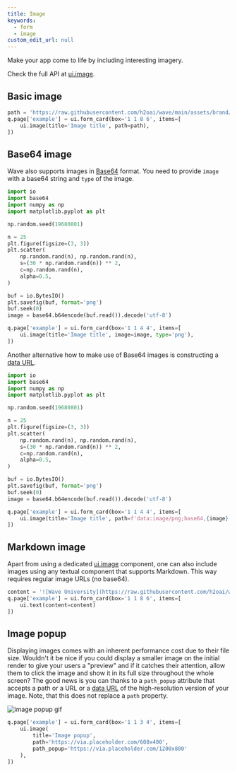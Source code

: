 ```yaml
---
title: Image
keywords:
  - form
  - image
custom_edit_url: null
---
```


Make your app come to life by including interesting imagery.

Check the full API at [ui.image](/docs/api/ui#image).

## Basic image

```py
path = 'https://raw.githubusercontent.com/h2oai/wave/main/assets/brand/wave-university-wide.png'
q.page['example'] = ui.form_card(box='1 1 8 6', items=[
    ui.image(title='Image title', path=path),
])
```

## Base64 image

Wave also supports images in [Base64](https://en.wikipedia.org/wiki/Base64) format. You need to
provide `image` with a base64 string and `type` of the image.

```py
import io
import base64
import numpy as np
import matplotlib.pyplot as plt

np.random.seed(19680801)

n = 25
plt.figure(figsize=(3, 3))
plt.scatter(
    np.random.rand(n), np.random.rand(n),
    s=(30 * np.random.rand(n)) ** 2,
    c=np.random.rand(n),
    alpha=0.5,
)

buf = io.BytesIO()
plt.savefig(buf, format='png')
buf.seek(0)
image = base64.b64encode(buf.read()).decode('utf-8')

q.page['example'] = ui.form_card(box='1 1 4 4', items=[
    ui.image(title='Image title', image=image, type='png'),
])
```

Another alternative how to make use of Base64 images is constructing a
[data URL](https://developer.mozilla.org/en-US/docs/Web/HTTP/Basics_of_HTTP/Data_URIs).

```py
import io
import base64
import numpy as np
import matplotlib.pyplot as plt

np.random.seed(19680801)

n = 25
plt.figure(figsize=(3, 3))
plt.scatter(
    np.random.rand(n), np.random.rand(n),
    s=(30 * np.random.rand(n)) ** 2,
    c=np.random.rand(n),
    alpha=0.5,
)

buf = io.BytesIO()
plt.savefig(buf, format='png')
buf.seek(0)
image = base64.b64encode(buf.read()).decode('utf-8')

q.page['example'] = ui.form_card(box='1 1 4 4', items=[
    ui.image(title='Image title', path=f'data:image/png;base64,{image}'),
])
```

## Markdown image

Apart from using a dedicated [ui.image](/docs/api/ui#image) component, one can also include images
using any textual component that supports Markdown. This way requires regular image URLs (no base64).

```py
content = '![Wave University](https://raw.githubusercontent.com/h2oai/wave/main/assets/brand/wave-university-wide.png)'
q.page['example'] = ui.form_card(box='1 1 8 6', items=[
    ui.text(content=content)
])
```

## Image popup

Displaying images comes with an inherent performance cost due to their file size. Wouldn't it be nice if you could display a smaller image on the initial render to give your users a "preview" and if it catches their attention, allow them to click the image and show it in its full size throughout the whole screen? The good news is you can thanks to a `path_popup` attribute that accepts a path or a URL or a [data URL](https://developer.mozilla.org/en-US/docs/Web/HTTP/Basics_of_HTTP/Data_URIs) of the high-resolution version of your image. Note, that this does not replace a `path` property.

![image popup gif](/img/widgets/image_popup.gif)

```py ignore
q.page['example'] = ui.form_card(box='1 1 3 4', items=[
    ui.image(
        title='Image popup', 
        path='https://via.placeholder.com/600x400', 
        path_popup='https://via.placeholder.com/1200x800'
    ),
])
```
